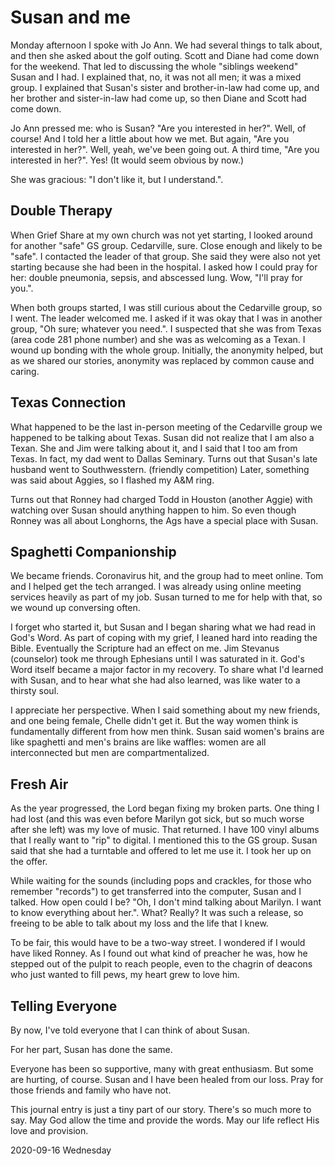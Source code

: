 # Susan and me

Monday afternoon I spoke with Jo Ann.
We had several things to talk about, and then she asked about
the golf outing. Scott and Diane had come down for the weekend.
That led to discussing the whole "siblings weekend" Susan and I had.
I explained that, no, it was not all men; it was a mixed group.
I explained that Susan's sister and brother-in-law had come up,
and her brother and sister-in-law had come up, so then Diane and Scott
had come down.

Jo Ann pressed me: who is Susan? "Are you interested in her?".
Well, of course! And I told her a little about how we met. But again,
"Are you interested in her?". Well, yeah, we've been going out.
A third time, "Are you interested in her?". Yes! (It would seem
obvious by now.)

She was gracious: "I don't like it, but I understand.".

## Double Therapy

When Grief Share at my own church was not yet starting,
I looked around for another "safe" GS group. Cedarville, sure.
Close enough and likely to be "safe". I contacted the leader
of that group. She said they were also not yet starting because
she had been in the hospital. I asked how I could pray for her:
double pneumonia, sepsis, and abscessed lung. Wow, "I'll pray for you.".

When both groups started, I was still curious about the Cedarville
group, so I went. The leader welcomed me. I asked if it was okay
that I was in another group, "Oh sure; whatever you need.".
I suspected that she was from Texas (area code 281 phone number)
and she was as welcoming as a Texan. I wound up bonding with the
whole group. Initially, the anonymity helped, but as we shared
our stories, anonymity was replaced by common cause and caring.

## Texas Connection

What happened to be the last in-person meeting of the Cedarville group
we happened to be talking about Texas. Susan did not realize that I am
also a Texan. She and Jim were talking about it, and I said that I too
am from Texas. In fact, my dad went to Dallas Seminary. Turns out that
Susan's late husband went to Southwesstern. (friendly competition)
Later, something was said about Aggies, so I flashed my A&M ring.

Turns out that Ronney had charged Todd in Houston (another Aggie)
with watching over Susan should anything happen to him. So even though
Ronney was all about Longhorns, the Ags have a special place with Susan.

## Spaghetti Companionship

We became friends. Coronavirus hit, and the group had to meet online.
Tom and I helped get the tech arranged. I was already using online
meeting services heavily as part of my job. Susan turned to me
for help with that, so we wound up conversing often.

I forget who started it, but Susan and I began sharing what we had
read in God's Word. As part of coping with my grief, I leaned hard
into reading the Bible. Eventually the Scripture had an effect on me.
Jim Stevanus (counselor) took me through Ephesians until I was
saturated in it. God's Word itself became a major factor in my
recovery. To share what I'd learned with Susan, and to hear what she
had also learned, was like water to a thirsty soul.

I appreciate her perspective. When I said something about my
new friends, and one being female, Chelle didn't get it. But the way
women think is fundamentally different from how men think. Susan said
women's brains are like spaghetti and men's brains are like waffles:
women are all interconnected but men are compartmentalized.

## Fresh Air

As the year progressed, the Lord began fixing my broken parts.
One thing I had lost (and this was even before Marilyn got sick,
but so much worse after she left) was my love of music. That returned.
I have 100 vinyl albums that I really want to "rip" to digital.
I mentioned this to the GS group. Susan said that she had a turntable
and offered to let me use it. I took her up on the offer.

While waiting for the sounds (including pops and crackles, for those
who remember "records") to get transferred into the computer,
Susan and I talked. How open could I be? "Oh, I don't mind talking
about Marilyn. I want to know everything about her.". What? Really?
It was such a release, so freeing to be able to talk about my loss
and the life that I knew.

To be fair, this would have to be a two-way street. I wondered if I
would have liked Ronney. As I found out what kind of preacher he was,
how he stepped out of the pulpit to reach people, even to the chagrin
of deacons who just wanted to fill pews, my heart grew to love him.

## Telling Everyone

By now, I've told everyone that I can think of about Susan.

For her part, Susan has done the same.

Everyone has been so supportive, many with great enthusiasm.
But some are hurting, of course. Susan and I have been healed
from our loss. Pray for those friends and family who have not.

This journal entry is just a tiny part of our story.
There's so much more to say. May God allow the time
and provide the words. May our life reflect His love and provision.

2020-09-16 Wednesday


